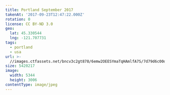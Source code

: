 ```yaml
---
title: Portland September 2017
takenAt: '2017-09-23T12:47:22.000Z'
rotation: 0
license: CC BY-ND 3.0
geo:
  lat: 45.330544
  lng: -121.707731
tags:
  - portland
  - usa
url: >-
  //images.ctfassets.net/bncv3c2gt878/6emw2OEESYmaTqHAmlfA7S/7d79d6c00d8587749247fb919e232b2e/portland-september-2017_36607160124_o
size: 5420217
image:
  width: 5344
  height: 3006
contentType: image/jpeg
---
```


